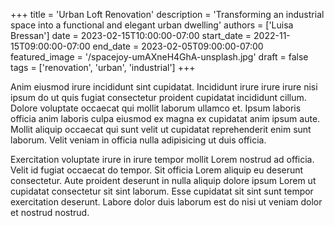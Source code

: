 +++
title = 'Urban Loft Renovation'
description = 'Transforming an industrial space into a functional and elegant urban dwelling'
authors = ['Luisa Bressan']
date = 2023-02-15T10:00:00-07:00
start_date = 2022-11-15T09:00:00-07:00
end_date = 2023-02-05T09:00:00-07:00
featured_image = '/spacejoy-umAXneH4GhA-unsplash.jpg'
draft = false
tags = ['renovation', 'urban', 'industrial']
+++

Anim eiusmod irure incididunt sint cupidatat. Incididunt irure irure irure nisi ipsum do ut quis fugiat consectetur proident cupidatat incididunt cillum. Dolore voluptate occaecat qui mollit laborum ullamco et. Ipsum laboris officia anim laboris culpa eiusmod ex magna ex cupidatat anim ipsum aute. Mollit aliquip occaecat qui sunt velit ut cupidatat reprehenderit enim sunt laborum. Velit veniam in officia nulla adipisicing ut duis officia.

Exercitation voluptate irure in irure tempor mollit Lorem nostrud ad officia. Velit id fugiat occaecat do tempor. Sit officia Lorem aliquip eu deserunt consectetur. Aute proident deserunt in nulla aliquip dolore ipsum Lorem ut cupidatat consectetur sit sint laborum. Esse cupidatat sit sint sunt tempor exercitation deserunt. Labore dolor duis laborum est do nisi ut veniam dolor et nostrud nostrud.
